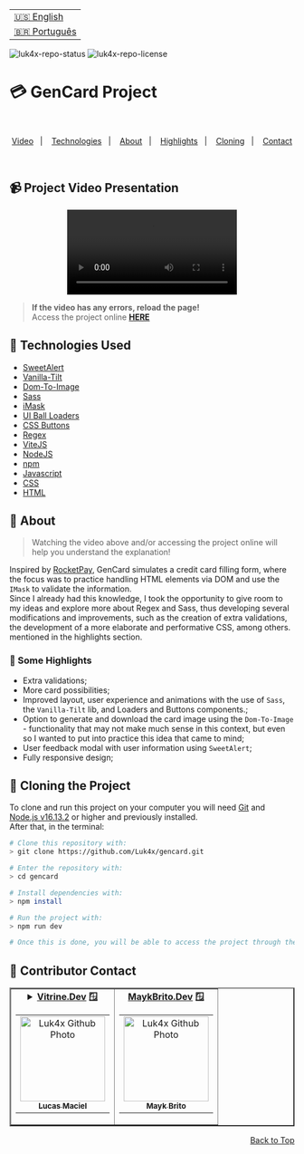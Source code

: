<table align="right">
  <tr>
    <td>
      <a href="readme-en.md">🇺🇸 English</a>
    </td>
  </tr>
  <tr>
    <td>
      <a href="README.md">🇧🇷 Português</a>
    </td>
  </tr>
</table>

![luk4x-repo-status](https://img.shields.io/badge/Status-Finished-lightgrey?style=for-the-badge&logo=headspace&logoColor=green&color=lightgrey)
![luk4x-repo-license](https://img.shields.io/github/license/Luk4x/gencard?style=for-the-badge&logo=unlicense&logoColor=lightgrey)
# 💳 GenCard Project

<br>
<p align="center">
  <a href="#-project-video-presentation">Video</a>&nbsp;&nbsp;&nbsp;|&nbsp;&nbsp;&nbsp;
  <a href="#-technologies-used">Technologies</a>&nbsp;&nbsp;&nbsp;|&nbsp;&nbsp;&nbsp;
  <a href="#-about">About</a>&nbsp;&nbsp;&nbsp;|&nbsp;&nbsp;&nbsp;
  <a href="#-some-highlights">Highlights</a>&nbsp;&nbsp;&nbsp;|&nbsp;&nbsp;&nbsp;
  <a href="#-cloning-the-project">Cloning</a>&nbsp;&nbsp;&nbsp;|&nbsp;&nbsp;&nbsp;
  <a href="#-contributor-contact">Contact</a>
</p>
<br>

## 📹 Project Video Presentation
<div align="center">
  <video src="https://user-images.githubusercontent.com/86276393/203429729-5bbd30b6-0661-4f2e-98ba-3cc7d463531b.mp4">
</div>
  
> **If the video has any errors, reload the page!**<br>
> Access the project online **[HERE](https://luk4x-gencard.netlify.app/)**

## 🚀 Technologies Used

- [SweetAlert](https://sweetalert.js.org/guides/)
- [Vanilla-Tilt](https://micku7zu.github.io/vanilla-tilt.js/)
- [Dom-To-Image](https://github.com/tsayen/dom-to-image)
- [Sass](https://sass-lang.com/)
- [iMask](https://imask.js.org)
- [UI Ball Loaders](https://uiball.com/)
- [CSS Buttons](https://uiverse.io/)
- [Regex](https://developer.mozilla.org/en-US/docs/Web/JavaScript/Guide/Regular_Expressions)
- [ViteJS](https://vitejs.dev/)
- [NodeJS](https://nodejs.org)
- [npm](https://www.npmjs.com/)
- [Javascript](https://developer.mozilla.org/en-US/docs/Web/JavaScript)
- [CSS](https://developer.mozilla.org/en-US/docs/Web/CSS)
- [HTML](https://developer.mozilla.org/en-US/docs/Web/HTML)

## 📝 About

> Watching the video above and/or accessing the project online will help you understand the explanation!

Inspired by [RocketPay](https://www.figma.com/file/gpqavL469k0pPUGOmAQEM9/Explorer-Lab-%2301/duplicate), GenCard simulates a credit card filling form, where the focus was to practice handling HTML elements via DOM and use the `IMask` to validate the information.<br>
Since I already had this knowledge, I took the opportunity to give room to my ideas and explore more about Regex and Sass, thus developing several modifications and improvements, such as the creation of extra validations, the development of a more elaborate and performative CSS, among others. mentioned in the highlights section.

### 📌 Some Highlights

- Extra validations;
- More card possibilities;
- Improved layout, user experience and animations with the use of `Sass`, the `Vanilla-Tilt` lib, and Loaders and Buttons components.;
- Option to generate and download the card image using the `Dom-To-Image` - functionality that may not make much sense in this context, but even so I wanted to put into practice this idea that came to mind;
- User feedback modal with user information using `SweetAlert`;
- Fully responsive design;

## 📖 Cloning the Project

To clone and run this project on your computer you will need [Git](https://git-scm.com/) and [Node.js v16.13.2](https://nodejs.org/en/) or higher and previously installed.<br>
After that, in the terminal:

```bash
# Clone this repository with:
> git clone https://github.com/Luk4x/gencard.git

# Enter the repository with:
> cd gencard

# Install dependencies with:
> npm install

# Run the project with:
> npm run dev

# Once this is done, you will be able to access the project through the link that will appear in the terminal! (something like http://localhost:3000/ or http://127.0.0.1:5173/)
```

## 🤝 Contributor Contact

<table border="2">
  <tr>
    <td align="center">
      <details>
        <summary>
          <b><a href="https://cursos.alura.com.br/vitrinedev/lucasmacielf">Vitrine.Dev</a> 🪟</b>
          <table>
            <tr>
              <td align="center">
                <a href="https://github.com/Luk4x">
                  <img src="https://avatars.githubusercontent.com/Luk4x" width="150px;" alt="Luk4x Github Photo"/>
                </a>
                <br>
                <a href="https://www.linkedin.com/in/lucasmacielf/">
                  <sub>
                    <b>Lucas Maciel</b>
                  </sub>
                </a>
              </td>
            </tr>
          </table>
        </summary>

| :placard: Vitrine.Dev | Lucas Maciel |
| -------------  | --- |
| :sparkles: Nome        | **💳 GenCard**
| :label: Tecnologias | sass, regex, imask, sweetalert, nodejs, npm, css-buttons, dom-to-image, vitejs, vanilla-tilt, ui-ball-loaders, javascript, css, html
| :camera: Img         | <img src="https://user-images.githubusercontent.com/86276393/203431825-53ab2999-90a6-45b1-a6f0-0b199c49b950.png#vitrinedev" alt="vitrine.dev thumb" width="100%"/>

</details>
</td>
<td align="center">
    <b><a href="https://maykbrito.dev/">MaykBrito.Dev</a> 🪟</b>
    <table>
      <tr>
        <td align="center">
          <a href="https://github.com/maykbrito">
            <img src="https://avatars.githubusercontent.com/maykbrito" width="150px;" alt="Luk4x Github Photo"/>
          </a>
          <br>
          <a href="https://www.linkedin.com/in/maykbrito/">
            <sub>
              <b>Mayk Brito</b>
            </sub>
          </a>
        </td>
      </tr>
    </table>
</td>
</tr>
</table>

<p align="right">
  <a href="#-gencard-project">Back to Top</a>
</p>
